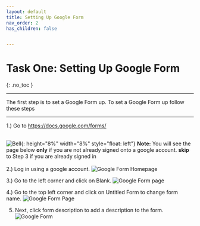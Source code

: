 ```yaml
---
layout: default
title: Setting Up Google Form
nav_order: 2
has_children: false


---
```


# Task One: Setting Up Google Form

{: .no_toc }

---

The first step is to set a Google Form up. To set a Google Form up follow these steps

---

1.) Go to https://docs.google.com/forms/
   <br />
   <br />

   ![Bell](https://github.com/kevtrng/Google-Forms-Guide/blob/gh-pages/docs/images/icons/bell.png?raw=true){: height="8%" width="8%" style="float: left"}
   **Note:** You will see the page below **only** if you are not already signed onto a google account. **skip** to Step 3 if you are already signed in
   <br />
   <br />
2.) Log in using a google account.
   ![Google Form Homepage](https://github.com/kevtrng/Google-Forms-Guide/blob/gh-pages/docs/images/SettingUpGoogleForm/1_Google_login.png?raw=true)

3.) Go to the left corner and click on Blank.
   ![Google Form page](https://github.com/kevtrng/Google-Forms-Guide/blob/gh-pages/docs/images/SettingUpGoogleForm/2_Google_Form_Homepage.png?raw=true)

4.) Go to the top left corner and click on Untitled Form to change form name.
   ![Google Form Page](https://github.com/kevtrng/Google-Forms-Guide/blob/gh-pages/docs/images/SettingUpGoogleForm/3_Untitled_form1.png?raw=true)

5. Next, click form description to add a description to the form. 
   ![Google Form](https://github.com/kevtrng/Google-Forms-Guide/blob/gh-pages/docs/images/SettingUpGoogleForm/4_Untitled_form2.png?raw=true)

